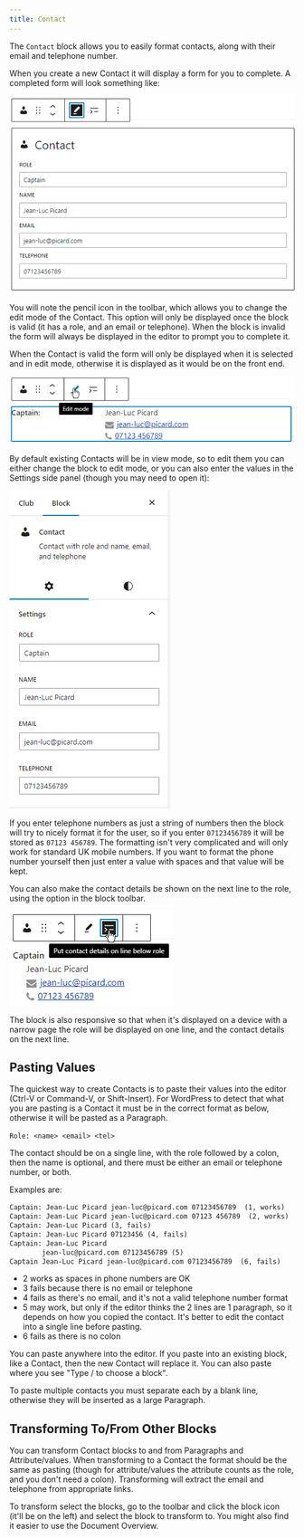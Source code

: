```yaml
---
title: Contact
---
```


The `Contact` block allows you to easily format contacts, along with their email and telephone number.

When you create a new Contact it will display a form for you to complete. A completed form will look something like:

![Contact form](assets/img/contact-form.png)

You will note the pencil icon in the toolbar, which allows you to change the edit mode of the Contact. This option will only be displayed once the block is valid (it has a role, and an email or telephone). When the block is invalid the form will always be displayed in the editor to prompt you to complete it.

When the Contact is valid the form will only be displayed when it is selected and in edit mode, otherwise it is displayed as it would be on the front end.

![Contact edit mode](assets/img/contact-edit-mode.png)

By default existing Contacts will be in view mode, so to edit them you can either change the block to edit mode, or you can also enter the values in the Settings side panel (though you may need to open it):

![Contact settings](assets/img/contact-settings.png)

If you enter telephone numbers as just a string of numbers then the block will try to nicely format it for the user, so if you enter `07123456789` it will be stored as `07123 456789`. The formatting isn't very complicated and will only work for standard UK mobile numbers. If you want to format the phone number yourself then just enter a value with spaces and that value will be kept.

You can also make the contact details be shown on the next line to the role, using the option in the block toolbar.

![Contact line below](assets/img/contact-line-below.png)

The block is also responsive so that when it's displayed on a device with a narrow page the role will be displayed on one line, and the contact details on the next line.

## Pasting Values

The quickest way to create Contacts is to paste their values into the editor (Ctrl-V or Command-V, or Shift-Insert). For WordPress to detect that what you are pasting is a Contact it must be in the correct format as below, otherwise it will be pasted as a Paragraph.

`Role: <name> <email> <tel>`

The contact should be on a single line, with the role followed by a colon, then the name is optional, and there must be either an email or telephone number, or both.

Examples are:

```text
Captain: Jean-Luc Picard jean-luc@picard.com 07123456789  (1, works)
Captain: Jean-Luc Picard jean-luc@picard.com 07123 456789  (2, works)
Captain: Jean-Luc Picard (3, fails)
Captain: Jean-Luc Picard 07123456 (4, fails)
Captain: Jean-Luc Picard
        jean-luc@picard.com 07123456789 (5)
Captain Jean-Luc Picard jean-luc@picard.com 07123456789  (6, fails)
```

* 2 works as spaces in phone numbers are OK
* 3 fails because there is no email or telephone
* 4 fails as there's no email, and it's not a valid telephone number format
* 5 may work, but only if the editor thinks the 2 lines are 1 paragraph, so it depends on how you copied the contact. It's better to edit the contact into a single line before pasting.
* 6 fails as there is no colon

You can paste anywhere into the editor. If you paste into an existing block, like a Contact, then the new Contact will replace it. You can also paste where you see "Type / to choose a block".

To paste multiple contacts you must separate each by a blank line, otherwise they will be inserted as a large Paragraph.

## Transforming To/From Other Blocks

You can transform Contact blocks to and from Paragraphs and Attribute/values. When transforming to a Contact the format should be the same as pasting (though for attribute/values the attribute counts as the role, and you don't need a colon). Transforming will extract the email and telephone from appropriate links.

To transform select the blocks, go to the toolbar and click the block icon (it'll be on the left) and select the block to transform to. You might also find it easier to use the Document Overview.
